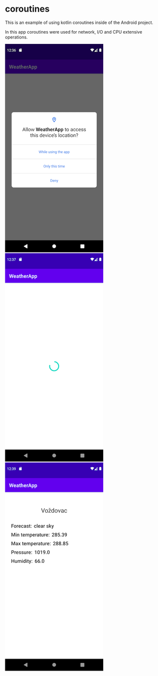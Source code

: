 # coroutines
This is an example of using kotlin coroutines inside of the Android project.

In this app coroutines were used for network, I/O and CPU extensive operations.

![location permission](https://github.com/stevan-milovanovic/coroutines/blob/main/screenshots/Screenshot_1652135772.png) ![loading](https://github.com/stevan-milovanovic/coroutines/blob/main/screenshots/Screenshot_1652135833.png) ![weather forecast](https://github.com/stevan-milovanovic/coroutines/blob/main/screenshots/Screenshot_1652135984.png)
